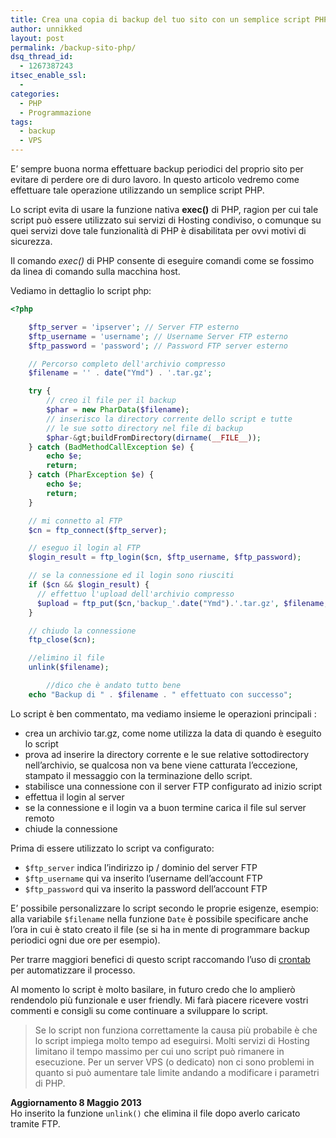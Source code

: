 ```yaml
---
title: Crea una copia di backup del tuo sito con un semplice script PHP
author: unnikked
layout: post
permalink: /backup-sito-php/
dsq_thread_id:
  - 1267387243
itsec_enable_ssl:
  - 
categories:
  - PHP
  - Programmazione
tags:
  - backup
  - VPS
---
```


E&#8217; sempre buona norma effettuare backup periodici del proprio sito per evitare di perdere ore di duro lavoro. In questo articolo vedremo come effettuare tale operazione utilizzando un semplice script PHP.

Lo script evita di usare la funzione nativa **exec()** di PHP, ragion per cui tale script può essere utilizzato sui servizi di Hosting condiviso, o comunque su quei servizi dove tale funzionalità di PHP è disabilitata per ovvi motivi di sicurezza.

Il comando *exec()* di PHP consente di eseguire comandi come se fossimo da linea di comando sulla macchina host.

Vediamo in dettaglio lo script php:

```php
<?php

	$ftp_server = 'ipserver'; // Server FTP esterno
	$ftp_username = 'username'; // Username Server FTP esterno
	$ftp_password = 'password'; // Password FTP server esterno

	// Percorso completo dell'archivio compresso
	$filename = '' . date("Ymd") . '.tar.gz'; 

	try {
		// creo il file per il backup
		$phar = new PharData($filename);
		// inserisco la directory corrente dello script e tutte
		// le sue sotto directory nel file di backup
		$phar-&gt;buildFromDirectory(dirname(__FILE__));
	} catch (BadMethodCallException $e) {
		echo $e;
		return;
	} catch (PharException $e) {
		echo $e;
		return;
	}

	// mi connetto al FTP
	$cn = ftp_connect($ftp_server);

	// eseguo il login al FTP
	$login_result = ftp_login($cn, $ftp_username, $ftp_password);

	// se la connessione ed il login sono riusciti
	if ($cn && $login_result) {
	  // effettuo l'upload dell'archivio compresso
	  $upload = ftp_put($cn,'backup_'.date("Ymd").'.tar.gz', $filename, FTP_BINARY);
	}

	// chiudo la connessione
	ftp_close($cn);

	//elimino il file
	unlink($filename);

        //dico che è andato tutto bene
	echo "Backup di " . $filename . " effettuato con successo";

```

Lo script è ben commentato, ma vediamo insieme le operazioni principali :

  * <span style="line-height: 13px;">crea un archivio tar.gz, come nome utilizza la data di quando è eseguito lo script</span>
  * prova ad inserire la directory corrente e le sue relative sottodirectory nell&#8217;archivio, se qualcosa non va bene viene catturata l&#8217;eccezione, stampato il messaggio con la terminazione dello script.
  * stabilisce una connessione con il server FTP configurato ad inizio script
  * effettua il login al server
  * se la connessione e il login va a buon termine carica il file sul server remoto
  * chiude la connessione

Prima di essere utilizzato lo script va configurato:

  * `$ftp_server` indica l&#8217;indirizzo ip / dominio del server FTP
  * `$ftp_username` qui va inserito l&#8217;username dell&#8217;account FTP
  * `$ftp_password` qui va inserito la password dell&#8217;account FTP

E&#8217; possibile personalizzare lo script secondo le proprie esigenze, esempio: alla variabile `$filename` nella funzione `Date` è possibile specificare anche l&#8217;ora in cui è stato creato il file (se si ha in mente di programmare backup periodici ogni due ore per esempio).

Per trarre maggiori benefici di questo script raccomando l&#8217;uso di <a title="CronTab" href="https://it.wikipedia.org/wiki/Crontab" target="_blank">crontab</a> per automatizzare il processo.

Al momento lo script è molto basilare, in futuro credo che lo amplierò rendendolo più funzionale e user friendly. Mi farà piacere ricevere vostri commenti e consigli su come continuare a sviluppare lo script.

> Se lo script non funziona correttamente la causa più probabile è che lo script impiega molto tempo ad eseguirsi. Molti servizi di Hosting limitano il tempo massimo per cui uno script può rimanere in esecuzione. Per un server VPS (o dedicato) non ci sono problemi in quanto si può aumentare tale limite andando a modificare i parametri di PHP.

**Aggiornamento 8 Maggio 2013**  
Ho inserito la funzione `unlink()` che elimina il file dopo averlo caricato tramite FTP.